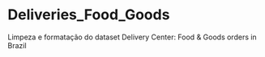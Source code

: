 # Deliveries_Food_Goods
Limpeza e formatação do dataset Delivery Center: Food &amp; Goods orders in Brazil 
